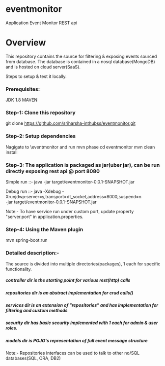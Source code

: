 # eventmonitor

Application Event Monitor REST api
# Overview

This repository contains the source for filtering & exposing events sourced from database.
The database is contained in a nosql database(MongoDB) and is hosted on cloud server(SaaS).

Steps to setup & test it locally.

### Prerequisites:

JDK 1.8
MAVEN

### Step-1: Clone this repository

git clone https://github.com/sriharsha-inthubss/eventmonitor.git
		
### Step-2: Setup dependencies 
Nagigate to <downloaded-dir>\eventmonitor and run mvn phase
cd eventmonitor
mvn clean install

### Step-3: The application is packaged as jar(uber jar), can be run directly exposing rest api @ port 8080
Simple run ::- java -jar target/eventmonitor-0.0.1-SNAPSHOT.jar

Debug run ::- java -Xdebug -Xrunjdwp:server=y,transport=dt_socket,address=8000,suspend=n \
       -jar target/eventmonitor-0.0.1-SNAPSHOT.jar

Note:- To have service run under custom port, update property "server.port" in application.properties.
	   
### Step-4: Using the Maven plugin
mvn spring-boot:run


### Detailed description:-

The source is divided into multiple directories(packages), 1 each for specific functionality.

##### controller dir is the starting point for various rest(http) calls

##### repositories dir is an abstract implementation for crud calls()

##### services dir is an extension of "repositories" and has implementation for filtering and custom methods

##### security dir has basic security implemented with 1 each for admin & user roles.

##### models dir is POJO's representation of full event message structure

Note:-  Repositories interfaces can be used to talk to other no/SQL databases(SQL, ORA, DB2) 



